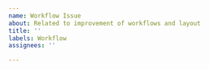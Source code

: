 ```yaml
---
name: Workflow Issue
about: Related to improvement of workflows and layout
title: ''
labels: Workflow
assignees: ''

---
```



